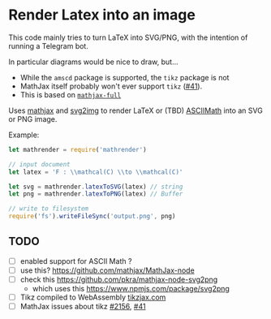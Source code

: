 # Render Latex into an image

This code mainly tries to turn LaTeX into SVG/PNG, with the intention of running a Telegram bot.

In particular diagrams would be nice to draw, but...

- While the `amscd` package is supported, the `tikz` package is not
- MathJax itself probably won't ever support `tikz` ([#41](https://github.com/mathjax/MathJax/issues/41)).
- This is based on [`mathjax-full`](https://npm.im/mathjax-full)

Uses [mathjax](https://www.mathjax.org/) and [svg2img](https://www.npmjs.com/package/svg2img) to render LaTeX or (TBD) [ASCIIMath](http://asciimath.org/) into an SVG or PNG image.

Example:

```js
let mathrender = require('mathrender')

// input document
let latex = 'F : \\mathcal(C) \\to \\mathcal(C)'

let svg = mathrender.latexToSVG(latex) // string
let png = mathrender.latexToPNG(latex) // Buffer

// write to filesystem
require('fs').writeFileSync('output.png', png)
```

## TODO

- [ ] enabled support for ASCII Math ?
- [ ] use this? https://github.com/mathjax/MathJax-node
- [ ] check this https://github.com/pkra/mathjax-node-svg2png
    - which uses this https://www.npmjs.com/package/svg2png
- [ ] Tikz compiled to WebAssembly [tikzjax.com](http://tikzjax.com)
- [ ] MathJax issues about tikz [#2156](https://github.com/mathjax/MathJax/issues/2156), [#41](https://github.com/mathjax/MathJax/issues/41)